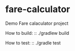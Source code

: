 # fare-calculator
Demo Fare calaculator project

How to build: ::
./gradlew build

How to test: ::
./gradle test 
